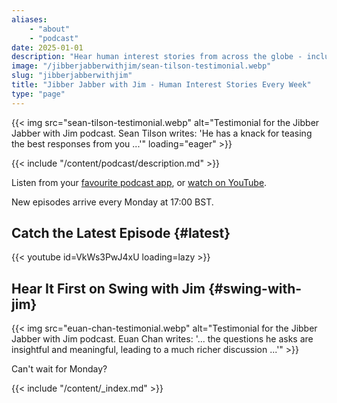 ```yaml
---
aliases:
    - "about"
    - "podcast"
date: 2025-01-01
description: "Hear human interest stories from across the globe - including subject matter experts on sustainability, human rights, and entrepreneurship."
image: "/jibberjabberwithjim/sean-tilson-testimonial.webp"
slug: "jibberjabberwithjim"
title: "Jibber Jabber with Jim - Human Interest Stories Every Week"
type: "page"
---
```


{{< img src="sean-tilson-testimonial.webp" alt="Testimonial for the Jibber Jabber with Jim podcast. Sean Tilson writes: 'He has a knack for teasing the best responses from you ...'" loading="eager" >}}

{{< include "/content/podcast/description.md" >}}

Listen from your [favourite podcast app](https://creators.spotify.com/pod/show/jibberjabberwithjim/), or [watch on YouTube](https://www.youtube.com/channel/UCPiMq6YLZieMieOuZ8GJfrg).

New episodes arrive every Monday at 17:00 BST.

## Catch the Latest Episode {#latest}

{{< youtube id=VkWs3PwJ4xU loading=lazy >}}

## Hear It First on Swing with Jim {#swing-with-jim}

{{< img src="euan-chan-testimonial.webp" alt="Testimonial for the Jibber Jabber with Jim podcast. Euan Chan writes: '... the questions he asks are insightful and meaningful, leading to a much richer discussion ...'" >}}

Can't wait for Monday?

{{< include "/content/_index.md" >}}
